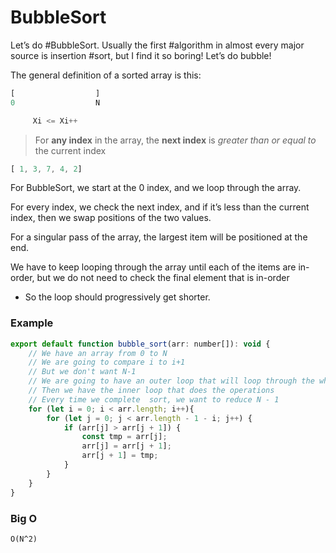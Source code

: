 # BubbleSort

Let’s do #BubbleSort. Usually the first #algorithm in almost every major source is insertion #sort, but I find it so boring! Let’s do bubble!

The general definition of a sorted array is this:

```javascript
[                  ]
0                  N

     Xi <= Xi++
```

> For **any index** in the array, the **next index** is *greater than or equal to* the current index

```javascript
[ 1, 3, 7, 4, 2]
```

For BubbleSort, we start at the 0 index, and we loop through the array.

For every index, we check the next index, and if it’s less than the current index, then we swap positions of the two values.

For a singular pass of the array, the largest item will be positioned at the end.

We have to keep looping through the array until each of the items are in-order, but we do not need to check the final element that is in-order
- So the loop should progressively get shorter.

### Example

```javascript
export default function bubble_sort(arr: number[]): void {
    // We have an array from 0 to N
    // We are going to compare i to i+1
    // But we don't want N-1
    // We are going to have an outer loop that will loop through the whole array
    // Then we have the inner loop that does the operations
    // Every time we complete  sort, we want to reduce N - 1
    for (let i = 0; i < arr.length; i++){
        for (let j = 0; j < arr.length - 1 - i; j++) {
            if (arr[j] > arr[j + 1]) {
                const tmp = arr[j];
                arr[j] = arr[j + 1];
                arr[j + 1] = tmp;
            }
        }
    }
}
```

### Big O
`O(N^2)`
